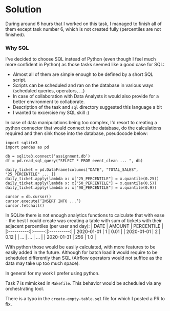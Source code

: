 # Solution
During around 6 hours that I worked on this task, I managed to finish all of them except task number 6, which is not created fully (percentiles are not finished).
### Why SQL
I've decided to choose SQL instead of Python (even though I feel much more confident in Python) as those tasks seemed like a good case for SQL:
- Almost all of them are simple enough to be defined by a short SQL script.
- Scripts can be scheduled and ran on the database in various ways (scheduled queries, operators, ...)
- In case of collaboration with Data Analysts it would also provide for a better environment to collaborate.
- Description of the task and `sql` directory suggested this language a bit
- I wanted to excercise my SQL skill :)

In case of data manipulations being too complex, I'd resort to creating a python connector that would connect to the database, do the calculations required and then sink those into the database, pseudocode below:
```
import sqlite3
import pandas as pd
				
db = sqlite3.connect(‘assignment.db’)							
df = pd.read_sql_query("SELECT * FROM event_clean ... ", db)

daily_ticket = pd.DataFrame(columns["DATE", "TOTAL_SALES", "25_PERCENTILE" ... ])
daily_ticket.apply(lambda x: x["25_PERCENTILE"] = x.quantile(0.25))
daily_ticket.apply(lambda x: x["50_PERCENTILE"] = x.quantile(0.5))
daily_ticket.apply(lambda x: x["90_PERCENTILE"] = x.quantile(0.9))

cursor = db.cursor()								
cursor.execute(‘INSERT INTO ...’)							
cursor.fetchall()

```

In SQLite there is not enough analytics functions to calculate that with ease - the best I could create was creating a table with sum of tickets with their adjacent percentiles (per user and day):
|    DATE    | AMOUNT | PERCENTILE |
|:----------:|:------:|:----------:|
| 2020-01-01 | 1      | 0.01       | 
| 2020-01-01 | 2      | 0.12       | 
| ... | ...      | ...       | 
| 2020-01-31 | 256      | 1.0       | 

With python those would be easily calculated, with more features to be easily added in the future.
Although for batch load it would require to be scheduled differently than SQL (Airflow operators would not suffice as the data may take up too much space).

In general for my work I prefer using python.

Task 7 is mimicked in `Makefile`.
This behavior would be scheduled via any orchestrating tool.


There is a typo in the `create-empty-table.sql` file for which I posted a PR to fix.
